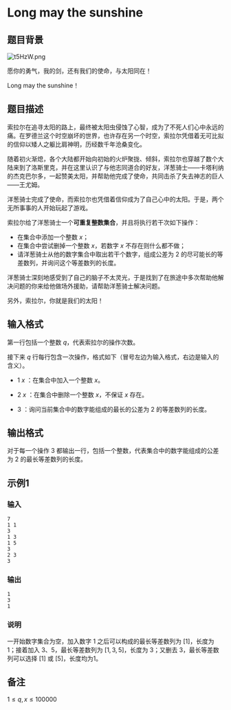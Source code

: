 # Long may the sunshine

## 题目背景

![t5HzW.png](https://s1.328888.xyz/2022/05/28/t5HzW.png)

愿你的勇气，我的剑，还有我们的使命，与太阳同在！

Long may the sunshine！

## 题目描述

索拉尔在追寻太阳的路上，最终被太阳虫侵蚀了心智，成为了不死人们心中永远的痛。在罗德兰这个时空崩坏的世界，也许存在另一个时空，索拉尔凭借着无可比拟的信仰以矮人之躯比肩神明，历经数千年沧桑变化。

随着初火渐熄，各个大陆都开始向初始的火炉聚拢、倾斜，索拉尔也穿越了数个大陆来到了洛斯里克，并在这里认识了与他志同道合的好友，洋葱骑士——卡塔利纳的杰克巴尔多，一起赞美太阳，并帮助他完成了使命，共同击杀了失去神志的巨人——王尤姆。

洋葱骑士完成了使命，而索拉尔也凭借着信仰成为了自己心中的太阳。于是，两个无所事事的人开始玩起了游戏。

索拉尔给了洋葱骑士一个**可重复整数集合**，并且将执行若干次如下操作：

* 在集合中添加一个整数 $x$；
* 在集合中尝试删掉一个整数 $x$，若数字 $x$ 不存在则什么都不做；
* 请洋葱骑士从他的数字集合中取出若干个数字，组成公差为 $2$ 的尽可能长的等差数列，并询问这个等差数列的长度。

洋葱骑士深刻地感受到了自己的脑子不太灵光，于是找到了在旅途中多次帮助他解决问题的你来给他做场外援助，请帮助洋葱骑士解决问题。

另外，索拉尔，你就是我们的太阳！

## 输入格式

第一行包括一个整数 $q$，代表索拉尔的操作次数。

接下来 $q$ 行每行包含一次操作，格式如下（冒号左边为输入格式，右边是输入的含义）。

* 1 $x$  ：在集合中加入一个整数 $x$。

* 2 $x$  ：在集合中删除一个整数 $x$，不保证 $x$ 存在。

* 3     ：询问当前集合中的数字能组成的最长的公差为 $2$ 的等差数列的长度。

## 输出格式

对于每一个操作 $3$ 都输出一行，包括一个整数，代表集合中的数字能组成的公差为 $2$ 的最长等差数列的长度。

## 示例1

### 输入

```
7
1 1
3
1 3
1 5
3
2 3
3
```

### 输出

```
1
3
1
```

### 说明

一开始数字集合为空，加入数字 $1$ 之后可以构成的最长等差数列为 $[1]$，长度为 $1$；接着加入 $3$、$5$，最长等差数列为 $[1,3,5]$，长度为 $3$；又删去 $3$，最长等差数列可以选择 $[1]$ 或 $[5]$，长度均为$1$。

## 备注

$1\le q,x\le 100000$